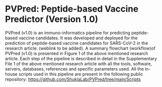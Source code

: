 # PVPred: Peptide-based Vaccine Predictor (Version 1.0)
PVPred (v1.0) is an immuno-informatics pipeline for predicting peptide-based vaccine candidates. It was developed and deployed for the prediction of peptide-based vaccine candidates for SARS-CoV-2 in the research article: (weblink to be added).  A summary flowchart (workflow)of PVPred (v1.0) is presented in Figure 1 of the above mentioned research article. Each step of the pipeline is described in detail in the Supplementary File 1 of the above mentioned research article with all the tools, software, servers, databases, references and specific parameters used. All the in-house scripts used in this pipeline are present in the following public repository: https://github.com/ShuklaLab/PVPred/tree/main/Scripts
